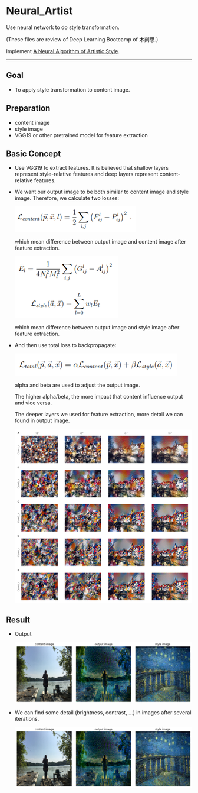 # Neural_Artist
Use neural network to do style transformation.

(These files are review of Deep Learning Bootcamp of 木刻思.)

Implement [A Neural Algorithm of Artistic Style](https://arxiv.org/pdf/1508.06576.pdf).

----------------------------------------------------------------------

## Goal
- To apply style transformation to content image.

## Preparation
- content image
- style image
- VGG19 or other pretrained model for feature extraction

## Basic Concept
- Use VGG19 to extract features. It is believed that shallow layers represent style-relative features and deep layers represent content-relative features.
- We want our output image to be both similar to content image and style image. Therefore, we calculate two losses:

  ![image](https://github.com/WuPedin/Neural_Artist/blob/master/Loss_content.PNG)

  which mean difference between output image and content image after feature extraction.

  ![image](https://github.com/WuPedin/Neural_Artist/blob/master/Loss_style.PNG)

  which mean difference between output image and style image after feature extraction. 

- And then use total loss to backpropagate:

  ![image](https://github.com/WuPedin/Neural_Artist/blob/master/Loss.PNG)
  
  alpha and beta are used to adjust the output image.
  
  The higher alpha/beta, the more impact that content influence output and vice versa.
  
  The deeper layers we used for feature extraction, more detail we can found in output image.
  
  ![image](https://github.com/WuPedin/Neural_Artist/blob/master/Result.PNG)
  
  
## Result
- Output

  ![image](https://github.com/WuPedin/Neural_Artist/blob/master/Neural%20Artist%20Result.PNG)
  
- We can find some detail (brightness, contrast, ...) in images after several iterations.

  ![image](https://github.com/WuPedin/Neural_Artist/blob/master/Neural%20Artist%20Result.PNG)
  



